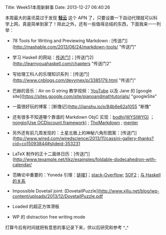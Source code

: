 Title: Week51本周新鲜事
Date: 2013-12-27 06:40:26

本周最大的喜讯莫过于发现 **[轻云](http://theqingyun.com "qy")** 这个 APN 了，只要设置一下自动代理就可以科学上网，真是简单到家了！除此之外，还有一些值得总结的东西，下面我来一一列举：

*   78 Tools for Writing and Previewing Markdown : [传送门](http://mashable.com/2013/06/24/markdown-tools/ "传送门"

*   学习 Haskell 的网站：[传送门1](http://yannesposito.com/Scratch/en/blog/Haskell-the-Hard-Way/ "传送门1")；[传送门2](http://learnyouahaskell.com/chapters "传送门2"

*   写给理工科人的乐理知识系列：[传送门](http://www.cnblogs.com/devymex/p/3385179.html "传送门"

*   巴赫的音乐：Air on G string 教学视频：[YouTube](http://www.youtube.com/watch?v=_0Waj7DrUBc&amp;list=PLCrjAFox2T338iNg2pfsRwGlsAh645uB8 "AirBach") 以及 Jane 的 [google site](https://sites.google.com/site/pianoandmathtutorials/ "googleSite"

*   一篇很好玩的博客：[断撸记](http://jianshu.io/p/84b6e62a1055 "断撸"

*   还有很多不知道哪个靠谱的 Markdown ObjC 实现：[bodhi(WYSIWYG)](https://github.com/bodhi/MarkdownEditor) ； [nongio(Use OCDiscount.framework)](https://github.com/nongio/markdowneditor) ; [ThoMarkdown](https://github.com/mathematicalconscience/ThoMarkdown) ; [menter](https://github.com/hellozimi/menter) 

*   另外还有前几周发现的：土星北极上的神秘六角形图案：[传送门](http://www.wired.com/wiredscience/2013/11/cassini-gallery-thanks?cid=co15093844#slideid-353231

*   LaTeX 制作的正十二面体日历：[传送门](http://www.texample.net/tikz/examples/foldable-dodecahedron-with-calendar/

*   范畴论中重要的：Yoneda 引理：[链接1](http://ncatlab.org/nlab/show/Yoneda+lemma)；[stack-Overflow](http://math.stackexchange.com/questions/37165/can-someone-explain-the-yoneda-lemma-to-an-applied-mathematician); [SOF2](http://mathoverflow.net/questions/63654/cayleys-theorem-and-the-yoneda-lemma) ; [与 Haskell 的关系](https://www.fpcomplete.com/user/bartosz/understanding-yoneda) 

*   Impossible Dovetail joint: [DovetailPuzzle](http://www.xjliu.net/blog/wp-content/uploads/2013/12/DovetailPuzzle.pdf

*   Loaded 的超正方体滑板

*   WP 的 distraction free writing mode

打算今后有时间就把有意思的事记录下来，供以后研究和参考 ^_^
